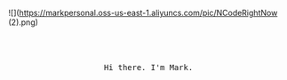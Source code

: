 ![](https://markpersonal.oss-us-east-1.aliyuncs.com/pic/NCodeRightNow (2).png)

<p align="center">
  <br>
  <br>
  <br>
  <samp>Hi there. I'm Mark.<br>
  <br>
  <br>
  <br>
  <br>
</p>

